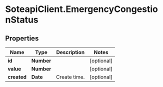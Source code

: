 # SoteapiClient.EmergencyCongestionStatus

## Properties
Name | Type | Description | Notes
------------ | ------------- | ------------- | -------------
**id** | **Number** |  | [optional] 
**value** | **Number** |  | [optional] 
**created** | **Date** | Create time. | [optional] 


